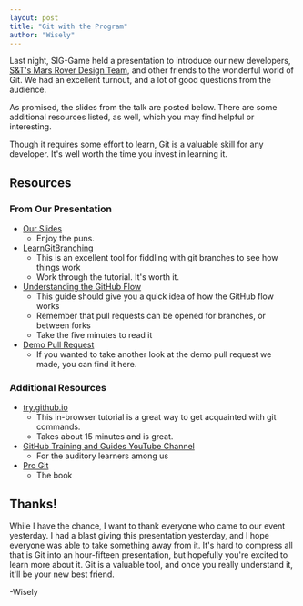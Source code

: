 ```yaml
---
layout: post
title: "Git with the Program"
author: "Wisely"
---
```


Last night, SIG-Game held a presentation to introduce our new developers, [S&T's Mars Rover Design Team](http://mst-mrdt.github.io/), and other friends to the wonderful world of Git.
We had an excellent turnout, and a lot of good questions from the audience.

As promised, the slides from the talk are posted below.
There are some additional resources listed, as well, which you may find helpful or interesting.

Though it requires some effort to learn, Git is a valuable skill for any developer.
It's well worth the time you invest in learning it.

Resources
---------

### From Our Presentation ###

* [Our Slides](https://docs.google.com/presentation/d/1zo14lk4MY9BW6Wkws3L2Ak4DPZ-PUi3IisBIVuZ4zuw/pub?start=false&loop=false&delayms=3000)
  * Enjoy the puns.
* [LearnGitBranching](http://pcottle.github.io/learnGitBranching/)
  * This is an excellent tool for fiddling with git branches to see how things work
  * Work through the tutorial. It's worth it.
* [Understanding the GitHub Flow](https://guides.github.com/introduction/flow/index.html)
  * This guide should give you a quick idea of how the GitHub flow works
  * Remember that pull requests can be opened for branches, or between forks
  * Take the five minutes to read it
* [Demo Pull Request](https://github.com/siggame/siggame.github.io/pull/11)
  * If you wanted to take another look at the demo pull request we made, you can find it here.

### Additional Resources ###

* [try.github.io](https://try.github.io)
  * This in-browser tutorial is a great way to get acquainted with git commands.
  * Takes about 15 minutes and is great.
* [GitHub Training and Guides YouTube Channel](https://www.youtube.com/user/GitHubGuides)
  * For the auditory learners among us
* [Pro Git](http://git-scm.com/book)
  * The book

Thanks!
-------

While I have the chance, I want to thank everyone who came to our event yesterday.
I had a blast giving this presentation yesterday, and I hope everyone was able to take something away from it.
It's hard to compress all that is Git into an hour-fifteen presentation, but hopefully you're excited to learn more about it.
Git is a valuable tool, and once you really understand it, it'll be your new best friend.

-Wisely

<!--  LocalWords:  GitHub LearnGitBranching SIG
 -->
